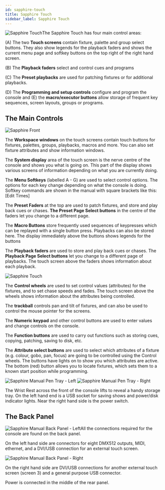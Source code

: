 ```yaml
---
id: sapphire-touch
title: Sapphire Touch
sidebar_label: Sapphire Touch
---
```


![Sapphire Touch](/docs/images/image13.jpeg)The Sapphire Touch has four main control
areas:

(A) The two **Touch screens** contain fixture, palette and group select
buttons. They also show legends for the playback faders and shows the
current menu page and softkey buttons on the top right of the right hand
screen.

(B) The **Playback faders** select and control cues and programs

(C) The **Preset playbacks** are used for patching fixtures or for
additional playbacks.

(D) The **Programming and setup controls** configure and program the console
and (E) the **macro/executor buttons** allow storage of frequent key
sequences, screen layouts, groups or programs.

## The Main Controls

![Sapphire Front](/docs/images/image15.jpeg)

The **Workspace windows** on the touch screens contain touch buttons for
fixtures, palettes, groups, playbacks, macros and more. You can also set
fixture attributes and show information windows.

The **System display** area of the touch screen is the nerve centre of
the console and shows you what is going on. This part of the display
shows various screens of information depending on what you are currently
doing.

The **Menu Softkeys** (labelled A - G) are used to select control
options. The options for each key change depending on what the console
is doing. Softkey commands are shown in the manual with square brackets
like this: \[Edit Times\]

The **Preset Faders** at the top are used to patch fixtures, and store
and play back cues or chases. **The Preset Page Select buttons** in the
centre of the faders let you change to a different page.

The **Macro Buttons** store frequently used sequences of keypresses
which can be replayed with a single button press. Playbacks can also be
stored here. The display immediately above the buttons shows legends for
the buttons

The **Playback faders** are used to store and play back cues or chases.
The **Playback Page Select buttons** let you change to a different page
of playbacks. The touch screen above the faders shows information about
each playback.

![Sapphire Touch](/docs/images/image16.jpeg)

The **Control wheels** are used to set control values (attributes) for
the fixtures, and to set chase speeds and fades. The touch screen above
the wheels shows information about the attributes being controlled.

The **trackball** controls pan and tilt of fixtures, and can also be
used to control the mouse pointer for the screens.

The **Numeric keypad** and other control buttons are used to enter
values and change controls on the console.

The **Function buttons** are used to carry out functions such as storing
cues, copying, patching, saving to disk, etc.

The **Attribute select buttons** are used to select which attributes of
a fixture (e.g. colour, gobo, pan, focus) are going to be controlled
using the Control wheels. The buttons have lights on to show you which
attributes are active. The bottom (red) button allows you to locate
fixtures, which sets them to a known start position while programming.

![Sapphire Manual Pen Tray -
Left](/docs/images/image18.jpeg) ![Sapphire Manual Pen Tray -
Right](/docs/images/image19.jpeg)

The Wrist Rest across the front of the console lifts to reveal a handy
storage tray. On the left hand end is a USB socket for saving shows and
power/disk indicator lights. Near the right hand side is the power
switch.

## The Back Panel

![Sapphire Manual Back Panel -
Left](/docs/images/image20.jpeg)All the connections required for the
console are found on the back panel.

On the left hand side are connectors for eight DMX512 outputs, MIDI,
ethernet, and a DVI/USB connection for an external touch screen.

![Sapphire Manual Back Panel -
Right](/docs/images/image21.jpeg)

On the right hand side are DVI/USB connections for another external
touch screen (screen 3) and a general purpose USB connector.

Power is connected in the middle of the rear panel.
